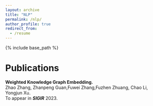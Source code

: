 ```yaml
---
layout: archive
title: "NLP"
permalink: /nlp/
author_profile: true
redirect_from:
  - /resume
---
```


{% include base_path %}

Publications
======
  **Weighted Knowledge Graph Embedding.**<br />
  Zhao Zhang, Zhanpeng Guan,Fuwei Zhang,Fuzhen Zhuang, Chao Li, Yongjun Xu.<br />
  To appear in ***SIGIR*** 2023.